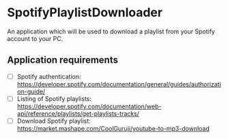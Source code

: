 # SpotifyPlaylistDownloader
An application which will be used to download a playlist from your Spotify account to your PC.

## Application requirements
- [ ] Spotify authentication: https://developer.spotify.com/documentation/general/guides/authorization-guide/
- [ ] Listing of Spotify playlists: https://developer.spotify.com/documentation/web-api/reference/playlists/get-playlists-tracks/
- [ ] Download Spotify playlist: https://market.mashape.com/CoolGuruji/youtube-to-mp3-download
